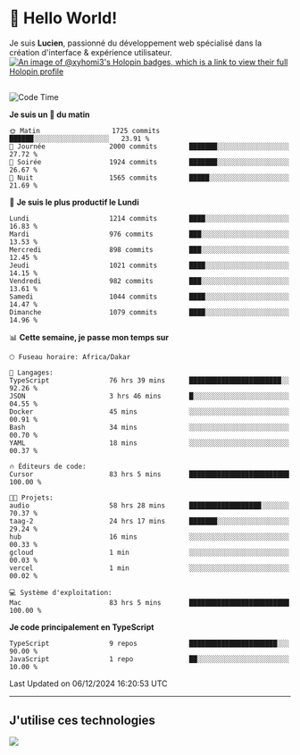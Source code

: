 # 👋 Hello World!

Je suis **Lucien**, passionné du développement web spécialisé dans la création d'interface & expérience utilisateur.
[![An image of @xyhomi3's Holopin badges, which is a link to view their full Holopin profile](https://holopin.me/xyhomi3)](https://holopin.io/@xyhomi3)

##

<!--START_SECTION:waka-->
![Code Time](http://img.shields.io/badge/Code%20Time-2%2C737%20hrs%2019%20mins-blue)

**Je suis un 🐤 du matin** 

```text
🌞 Matin                  1725 commits        ██████░░░░░░░░░░░░░░░░░░░   23.91 % 
🌆 Journée                2000 commits        ███████░░░░░░░░░░░░░░░░░░   27.72 % 
🌃 Soirée                 1924 commits        ███████░░░░░░░░░░░░░░░░░░   26.67 % 
🌙 Nuit                   1565 commits        █████░░░░░░░░░░░░░░░░░░░░   21.69 % 
```
📅 **Je suis le plus productif le Lundi** 

```text
Lundi                    1214 commits        ████░░░░░░░░░░░░░░░░░░░░░   16.83 % 
Mardi                    976 commits         ███░░░░░░░░░░░░░░░░░░░░░░   13.53 % 
Mercredi                 898 commits         ███░░░░░░░░░░░░░░░░░░░░░░   12.45 % 
Jeudi                    1021 commits        ████░░░░░░░░░░░░░░░░░░░░░   14.15 % 
Vendredi                 982 commits         ███░░░░░░░░░░░░░░░░░░░░░░   13.61 % 
Samedi                   1044 commits        ████░░░░░░░░░░░░░░░░░░░░░   14.47 % 
Dimanche                 1079 commits        ████░░░░░░░░░░░░░░░░░░░░░   14.96 % 
```


📊 **Cette semaine, je passe mon temps sur** 

```text
🕑︎ Fuseau horaire: Africa/Dakar

💬 Langages: 
TypeScript               76 hrs 39 mins      ███████████████████████░░   92.26 % 
JSON                     3 hrs 46 mins       █░░░░░░░░░░░░░░░░░░░░░░░░   04.55 % 
Docker                   45 mins             ░░░░░░░░░░░░░░░░░░░░░░░░░   00.91 % 
Bash                     34 mins             ░░░░░░░░░░░░░░░░░░░░░░░░░   00.70 % 
YAML                     18 mins             ░░░░░░░░░░░░░░░░░░░░░░░░░   00.37 % 

🔥 Éditeurs de code: 
Cursor                   83 hrs 5 mins       █████████████████████████   100.00 % 

🐱‍💻 Projets: 
audio                    58 hrs 28 mins      ██████████████████░░░░░░░   70.37 % 
taag-2                   24 hrs 17 mins      ███████░░░░░░░░░░░░░░░░░░   29.24 % 
hub                      16 mins             ░░░░░░░░░░░░░░░░░░░░░░░░░   00.33 % 
gcloud                   1 min               ░░░░░░░░░░░░░░░░░░░░░░░░░   00.03 % 
vercel                   1 min               ░░░░░░░░░░░░░░░░░░░░░░░░░   00.02 % 

💻 Système d'exploitation: 
Mac                      83 hrs 5 mins       █████████████████████████   100.00 % 
```

**Je code principalement en TypeScript** 

```text
TypeScript               9 repos             ██████████████████████░░░   90.00 % 
JavaScript               1 repo              ██░░░░░░░░░░░░░░░░░░░░░░░   10.00 % 
```




 Last Updated on 06/12/2024 16:20:53 UTC
<!--END_SECTION:waka-->
---

## J'utilise ces technologies

<p align="left">
  <a href="https://skillicons.dev">
    <img src="https://skillicons.dev/icons?i=ts,js,md,scss,tailwind,react,docker,express,astro,vite,nextjs,vercel,figma,ableton" />
  </a>
</p>

